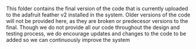 This folder contains the final version of the code that is currently uploaded to the adafruit feather v2 installed in the system.
Older versions of the code will not be provided here, as they are broken or predecesor versions to the final.
Though we do not provide all our code throughout the design and testing process, we do encourage updates and changes to the code
to be added so we can continuously improve the system
